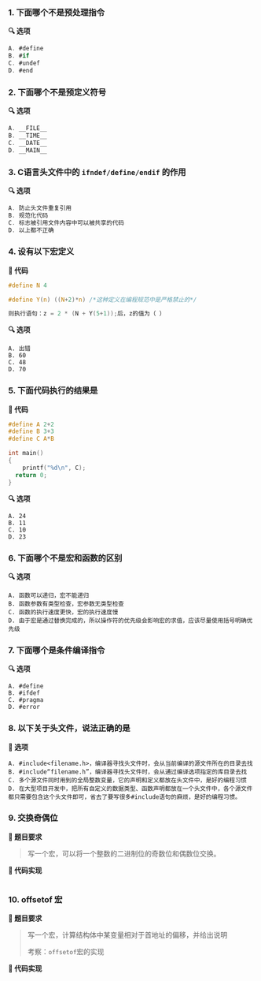 ### 1. 下面哪个不是预处理指令

**🔍 选项**

```c
A. #define
B. #if
C. #undef
D. #end
```



### 2. 下面哪个不是预定义符号

**🔍 选项**

```c
A. __FILE__
B. __TIME__
C. __DATE__
D. __MAIN__
```



### 3. C语言头文件中的 `ifndef/define/endif` 的作用

**🔍 选项**

```c
A. 防止头文件重复引用
B. 规范化代码
C. 标志被引用文件内容中可以被共享的代码
D. 以上都不正确
```



### 4. 设有以下宏定义

**📃 代码**

```c
#define N 4

#define Y(n) ((N+2)*n) /*这种定义在编程规范中是严格禁止的*/

则执行语句：z = 2 * (N + Y(5+1));后，z的值为（ ）
```

**🔍 选项**

```
A. 出错
B. 60
C. 48
D. 70
```



### 5. 下面代码执行的结果是

**📃 代码**

```c
#define A 2+2
#define B 3+3
#define C A*B

int main()
{
	printf("%d\n", C);
  return 0;
}
```

**🔍 选项**

```
A. 24
B. 11
C. 10
D. 23
```



### 6. 下面哪个不是宏和函数的区别

**🔍 选项**

```
A. 函数可以递归，宏不能递归
B. 函数参数有类型检查，宏参数无类型检查
C. 函数的执行速度更快，宏的执行速度慢
D. 由于宏是通过替换完成的，所以操作符的优先级会影响宏的求值，应该尽量使用括号明确优先级
```



### 7. 下面哪个是条件编译指令

**🔍 选项**

```
A. #define
B. #ifdef
C. #pragma
D. #error
```



### 8. 以下关于头文件，说法正确的是

**📃 选项**

```
A. #include<filename.h>，编译器寻找头文件时，会从当前编译的源文件所在的目录去找
B. #include“filename.h”，编译器寻找头文件时，会从通过编译选项指定的库目录去找
C. 多个源文件同时用到的全局整数变量，它的声明和定义都放在头文件中，是好的编程习惯
D. 在大型项目开发中，把所有自定义的数据类型、函数声明都放在一个头文件中，各个源文件都只需要包含这个头文件即可，省去了要写很多#include语句的麻烦，是好的编程习惯。
```



### 9. 交换奇偶位

**📃 题目要求**

>写一个宏，可以将一个整数的二进制位的奇数位和偶数位交换。

**🌟 代码实现**

```c
```





### 10. offsetof 宏

**📃 题目要求**

>写一个宏，计算结构体中某变量相对于首地址的偏移，并给出说明
>
>考察：`offsetof`宏的实现

**🌟 代码实现**

```c

```





































